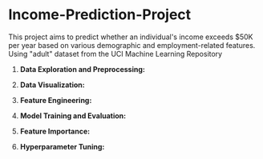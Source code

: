 # Income-Prediction-Project
This project aims to predict whether an individual's income exceeds $50K per year based on various demographic and employment-related features. Using "adult" dataset from the UCI Machine Learning Repository
1. **Data Exploration and Preprocessing:**
   
2. **Data Visualization:**
   
3. **Feature Engineering:**
   
4. **Model Training and Evaluation:**
   
5. **Feature Importance:**
   
6. **Hyperparameter Tuning:**
   
